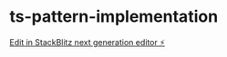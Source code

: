 # ts-pattern-implementation

[Edit in StackBlitz next generation editor ⚡️](https://stackblitz.com/~/github.com/uskhan-dev/ts-pattern-implementation)